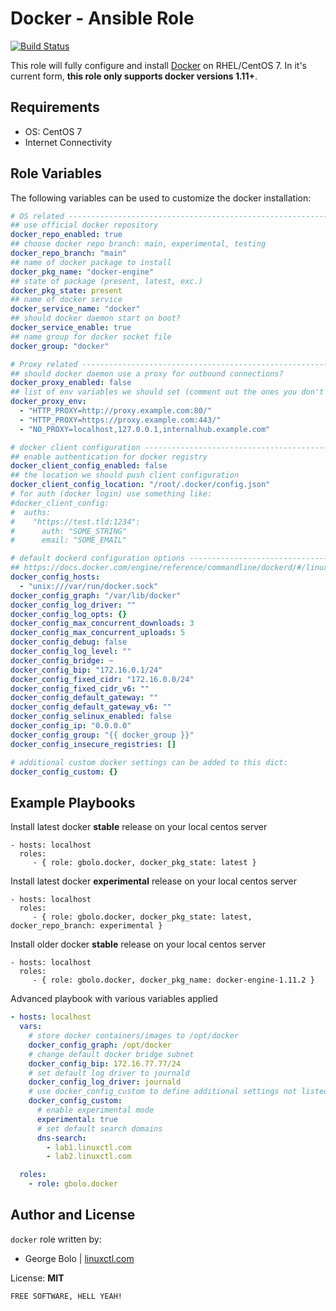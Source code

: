 Docker - Ansible Role
=========

[![Build Status](https://travis-ci.org/gbolo/ansible-role-docker.svg?branch=master)](https://travis-ci.org/gbolo/ansible-role-docker)

This role will fully configure and install [Docker](https://www.docker.com/) on RHEL/CentOS 7. In it's current form, **this role only supports docker versions 1.11+**.

Requirements
------------

- OS: CentOS 7
- Internet Connectivity

Role Variables
--------------

The following variables can be used to customize the docker installation:
```yaml
# OS related -------------------------------------------------------------------
## use official docker repository
docker_repo_enabled: true
## choose docker repo branch: main, experimental, testing
docker_repo_branch: "main"
## name of docker package to install
docker_pkg_name: "docker-engine"
## state of package (present, latest, exc.)
docker_pkg_state: present
## name of docker service
docker_service_name: "docker"
## should docker daemon start on boot?
docker_service_enable: true
## name group for docker socket file
docker_group: "docker"

# Proxy related ----------------------------------------------------------------
## should docker daemon use a proxy for outbound connections?
docker_proxy_enabled: false
## list of env variables we should set (comment out the ones you don't need)
docker_proxy_env:
  - "HTTP_PROXY=http://proxy.example.com:80/"
  - "HTTP_PROXY=https://proxy.example.com:443/"
  - "NO_PROXY=localhost,127.0.0.1,internalhub.example.com"

# docker client configuration --------------------------------------------------
## enable authentication for docker registry
docker_client_config_enabled: false
## the location we should push client configuration
docker_client_config_location: "/root/.docker/config.json"
# for auth (docker login) use something like:
#docker_client_config:
#  auths:
#    "https://test.tld:1234":
#      auth: "SOME_STRING"
#      email: "SOME_EMAIL"

# default dockerd configuration options ----------------------------------------
## https://docs.docker.com/engine/reference/commandline/dockerd/#/linux-configuration-file
docker_config_hosts:
  - "unix:///var/run/docker.sock"
docker_config_graph: "/var/lib/docker"
docker_config_log_driver: ""
docker_config_log_opts: {}
docker_config_max_concurrent_downloads: 3
docker_config_max_concurrent_uploads: 5
docker_config_debug: false
docker_config_log_level: ""
docker_config_bridge: ~
docker_config_bip: "172.16.0.1/24"
docker_config_fixed_cidr: "172.16.0.0/24"
docker_config_fixed_cidr_v6: ""
docker_config_default_gateway: ""
docker_config_default_gateway_v6: ""
docker_config_selinux_enabled: false
docker_config_ip: "0.0.0.0"
docker_config_group: "{{ docker_group }}"
docker_config_insecure_registries: []

# additional custom docker settings can be added to this dict:
docker_config_custom: {}
```

Example Playbooks
----------------

Install latest docker **stable** release on your local centos server
```
- hosts: localhost
  roles:
     - { role: gbolo.docker, docker_pkg_state: latest }
```
Install latest docker **experimental** release on your local centos server
```
- hosts: localhost
  roles:
     - { role: gbolo.docker, docker_pkg_state: latest, docker_repo_branch: experimental }
```
Install older docker **stable** release on your local centos server
```
- hosts: localhost
  roles:
     - { role: gbolo.docker, docker_pkg_name: docker-engine-1.11.2 }
```
Advanced playbook with various variables applied
```yaml
- hosts: localhost
  vars:
    # store docker containers/images to /opt/docker
    docker_config_graph: /opt/docker
    # change default docker bridge subnet
    docker_config_bip: 172.16.77.77/24
    # set default log driver to journald
    docker_config_log_driver: journald
    # use docker_config_custom to define additional settings not listed above
    docker_config_custom:
      # enable experimental mode
      experimental: true
      # set default search domains
      dns-search:
        - lab1.linuxctl.com
        - lab2.linuxctl.com

  roles:
    - role: gbolo.docker
```

Author and License
-------
`docker` role written by:
- George Bolo | [linuxctl.com](https://linuxctl.com)

License: **MIT**

`FREE SOFTWARE, HELL YEAH!`
